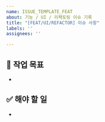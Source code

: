```yaml
---
name: ISSUE_TEMPLATE_FEAT
about: 기능 / UI / 리팩토링 이슈 기록
title: "[FEAT/UI/REFACTOR] 이슈 사항"
labels: ''
assignees: ''

---
```


## 💪 작업 목표
- 

##  ✅ 해야 할 일
-
